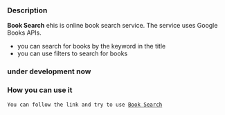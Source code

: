 ### Description

**Book Search** еhis is online book search service.
The service uses Google Books APIs.
* you can search for books by the keyword in the title
* you can use filters to search for books

### under development now

### How you can use it

<code>You can follow the link and try to use [Book Search](https://book-seach.vercel.app/)
</code>

<!-- ### Maintability: -->
<!-- <a href="https://codeclimate.com/github/Loresina/frontend-bootcamp-project-12/maintainability"><img src="https://api.codeclimate.com/v1/badges/646791e2f2e9841fdf30/maintainability" /></a> -->


